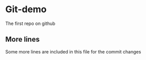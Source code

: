 # Git-demo
The first repo on github
## More lines
Some more lines are included in this file for the commit changes 

